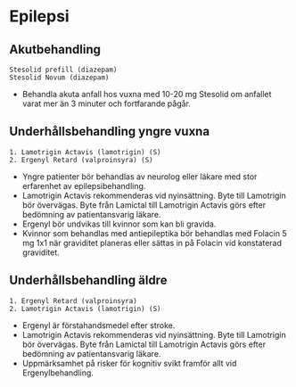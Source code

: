Epilepsi
========

Akutbehandling
--------------

    Stesolid prefill (diazepam)
    Stesolid Novum (diazepam)

-   Behandla akuta anfall hos vuxna med 10-20 mg Stesolid om anfallet
    varat mer än 3 minuter och fortfarande pågår.

Underhållsbehandling yngre vuxna
--------------------------------

    1. Lamotrigin Actavis (lamotrigin) (S)
    2. Ergenyl Retard (valproinsyra) (S)

-   Yngre patienter bör behandlas av neurolog eller läkare med stor
    erfarenhet av epilepsibehandling.
-   Lamotrigin Actavis rekommenderas vid nyinsättning. Byte till
    Lamotrigin bör övervägas. Byte från Lamictal till Lamotrigin Actavis
    görs efter bedömning av patientansvarig läkare.
-   Ergenyl bör undvikas till kvinnor som kan bli gravida.
-   Kvinnor som behandlas med antiepileptika bör behandlas med Folacin 5
    mg 1x1 när graviditet planeras eller sättas in på Folacin vid
    konstaterad graviditet.

Underhållsbehandling äldre
--------------------------

    1. Ergenyl Retard (valproinsyra)
    2. Lamotrigin Actavis (lamotrigin) (S)

-   Ergenyl är förstahandsmedel efter stroke.
-   Lamotrigin Actavis rekommenderas vid nyinsättning. Byte till
    Lamotrigin bör övervägas. Byte från Lamictal till Lamotrigin Actavis
    görs efter bedömning av patientansvarig läkare.
-   Uppmärksamhet på risker för kognitiv svikt framför allt vid
    Ergenylbehandling.

